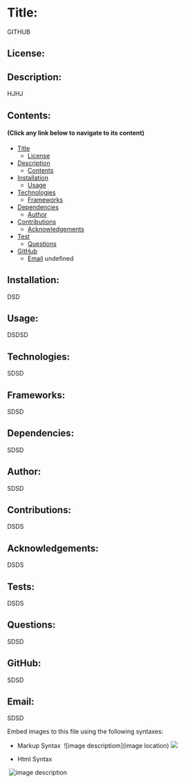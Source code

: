 
  # Title: 
  GITHUB
  ## License:
  
  ## Description:
  HJHJ
  ## Contents:
  #### (Click any link below to navigate to its content) 
  * [Title](#title)
    * [License](#license)
  * [Description](#description)
    * [Contents](#contents)
  * [Installation](#installation)
    * [Usage](#usage)
  * [Technologies](#technologies)
    * [Frameworks](#frameworks)
  * [Dependencies](#dependencies)
    * [Author](#author)
  * [Contributions](#contributions)
    * [Acknowledgements](#acknowledgements)
  * [Test](#tests)
    * [Questions](#questions)
  * [GitHub](#github)
    * [Email](#email)
  undefined
  ## Installation:
  DSD
  ## Usage:
  DSDSD
  ## Technologies:
  SDSD
  ## Frameworks:
  SDSD
  ## Dependencies:
  SDSD
  ## Author:
  SDSD
  ## Contributions:
  DSDS
  ## Acknowledgements:
  DSDS
  ## Tests: 
  DSDS
  ## Questions:
  SDSD
  ## GitHub:
  SDSD
  ## Email:
  SDSD
    

  Embed images to this file using the following syntaxes:

  - Markup Syntax
  ![]()
  ![image descriptiom](image location)
  ![](homework/week-3-homework/assets/img/Web%20KeyGen.png)

  * Html Syntax
  <img src="" alt="">
  <img src="imageName.format" alt="image description">

